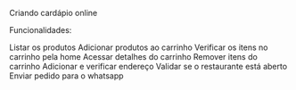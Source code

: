 Criando cardápio online

Funcionalidades:

Listar os produtos
Adicionar produtos ao carrinho
Verificar os itens no carrinho pela home
Acessar detalhes do carrinho
Remover itens do carrinho
Adicionar e verificar endereço
Validar se o restaurante está aberto
Enviar pedido para o whatsapp